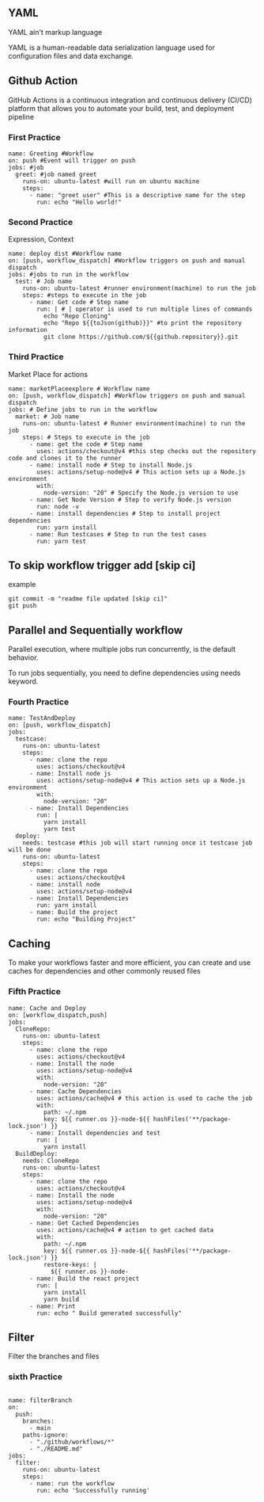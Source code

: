 ## YAML

YAML ain't markup language

YAML is a human-readable data serialization language used for configuration files and data exchange.

## Github Action

GitHub Actions is a continuous integration and continuous delivery (CI/CD) platform that allows you to automate your build, test, and deployment pipeline

### First Practice

```
name: Greeting #Workflow
on: push #Event will trigger on push
jobs: #job
  greet: #job named greet
    runs-on: ubuntu-latest #will run on ubuntu machine
    steps:
      - name: "greet user" #This is a descriptive name for the step
        run: echo "Hello world!"

```

### Second Practice

Expression, Context

```
name: deploy dist #Workflow name
on: [push, workflow_dispatch] #Workflow triggers on push and manual dispatch
jobs: #jobs to run in the workflow
  test: # Job name
    runs-on: ubuntu-latest #runner environment(machine) to run the job
    steps: #steps to execute in the job
      - name: Get code # Step name
        run: | # | operator is used to run multiple lines of commands
          echo "Repo Cloning"
          echo "Repo ${{toJson(github)}}" #to print the repository information
          git clone https://github.com/${{github.repository}}.git

```

### Third Practice

Market Place for actions

```
name: marketPlaceexplore # Workflow name
on: [push, workflow_dispatch] #Workflow triggers on push and manual dispatch
jobs: # Define jobs to run in the workflow
  market: # Job name
    runs-on: ubuntu-latest # Runner environment(machine) to run the job
    steps: # Steps to execute in the job
      - name: get the code # Step name
        uses: actions/checkout@v4 #this step checks out the repository code and clones it to the runner
      - name: install node # Step to install Node.js
        uses: actions/setup-node@v4 # This action sets up a Node.js environment
        with:
          node-version: "20" # Specify the Node.js version to use
      - name: Get Node Version # Step to verify Node.js version
        run: node -v
      - name: install dependencies # Step to install project dependencies
        run: yarn install
      - name: Run testcases # Step to run the test cases
        run: yarn test

```

## To skip workflow trigger add [skip ci]

example

```
git commit -m "readme file updated [skip ci]"
git push
```

## Parallel and Sequentially workflow

Parallel execution, where multiple jobs run concurrently, is the default behavior.

To run jobs sequentially, you need to define dependencies using needs keyword.

### Fourth Practice

```
name: TestAndDeploy
on: [push, workflow_dispatch]
jobs:
  testcase:
    runs-on: ubuntu-latest
    steps:
      - name: clone the repo
        uses: actions/checkout@v4
      - name: Install node js
        uses: actions/setup-node@v4 # This action sets up a Node.js environment
        with:
          node-version: "20"
      - name: Install Dependencies
        run: |
          yarn install
          yarn test
  deploy:
    needs: testcase #this job will start running once it testcase job will be done
    runs-on: ubuntu-latest
    steps:
      - name: clone the repo
        uses: actions/checkout@v4
      - name: install node
        uses: actions/setup-node@v4
      - name: Install Dependencies
        run: yarn install
      - name: Build the project
        run: echo "Building Project"
```

## Caching

To make your workflows faster and more efficient, you can create and use caches for dependencies and other commonly reused files

### Fifth Practice

```
name: Cache and Deploy
on: [workflow_dispatch,push]
jobs:
  CloneRepo:
    runs-on: ubuntu-latest
    steps:
      - name: clone the repo
        uses: actions/checkout@v4
      - name: Install the node
        uses: actions/setup-node@v4
        with:
          node-version: "20"
      - name: Cache Dependencies
        uses: actions/cache@v4 # this action is used to cache the job
        with:
          path: ~/.npm
          key: ${{ runner.os }}-node-${{ hashFiles('**/package-lock.json') }}
      - name: Install dependencies and test
        run: |
          yarn install
  BuildDeploy:
    needs: CloneRepo
    runs-on: ubuntu-latest
    steps:
      - name: clone the repo
        uses: actions/checkout@v4
      - name: Install the node
        uses: actions/setup-node@v4
        with:
          node-version: "20"
      - name: Get Cached Dependencies
        uses: actions/cache@v4 # action to get cached data
        with:
          path: ~/.npm
          key: ${{ runner.os }}-node-${{ hashFiles('**/package-lock.json') }}
          restore-keys: |
            ${{ runner.os }}-node-
      - name: Build the react project
        run: |
          yarn install
          yarn build
      - name: Print
        run: echo " Build generated successfully"
```

## Filter

Filter the branches and files

### sixth Practice

```

name: filterBranch
on:
  push:
    branches:
      - main
    paths-ignore:
      - "./github/workflows/*"
      - "./README.md"
jobs:
  filter:
    runs-on: ubuntu-latest
    steps:
      - name: run the workflow
        run: echo 'Successfully running'

```
